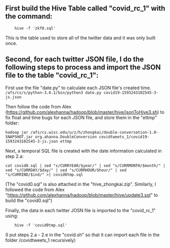 ## First build the Hive Table called "covid_rc_1" with the command:
        hive -f 'zkf0.sql'
This is the table used to store all of the twitter data and it was only built once.
## Second, for each twitter JSON file, I do the following steps to process and import the JSON file to the table "covid_rc_1":

First use the file "date.py" to calculate each JSON file's created time.
        `/afs/cs/s/python-3.6.1/bin/python3 date.py covid19-1593243102545-3-js.json`

Then follow the code from Alex (https://github.com/alexhanna/hadoop/blob/master/hive/jsonToHive3.sh) to fix float and time bugs for each JSON file, and store them in the "ettmp" folder:

`hadoop jar /afs/cs.wisc.edu/u/z/h/zhongkai/double-conversation-1.0-SNAPSHOT.jar org.ahanna.DoubleConversion covidtweets_1/covid19-1593243102545-3-js.json ettmp`

Next, a temporal SQL file is created with the date information calculated in step 2.a:

`cat covid0.sql | sed "s/CURRYEAR/$year/" | sed "s/CURRMONTH/$month/" | sed "s/CURRDAY/$day/" | sed "s/CURRHOUR/$hour/" | sed "s/CURRIND/$ind/" >| covid0tmp.sql`

(The "covid0.sql" is also attached in the "hive_zhongkai.zip". Similarly, I followed the code from Alex "https://github.com/alexhanna/hadoop/blob/master/hive/update3.sql" to build the "covid0.sql")

Finally, the data in each twitter JOSN file is imported to the "covid_rc_1" using:

        hive -f 'covid0tmp.sql'

(I put steps 2.a - 2.e in the "covid.sh" so that it can import each file in the folder /covidtweets_1 recursively)
